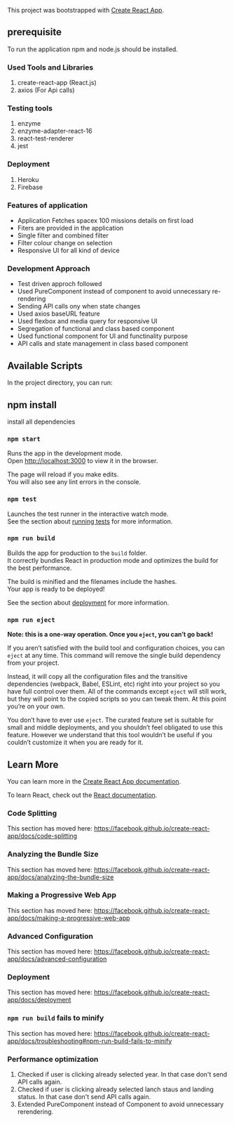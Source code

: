 This project was bootstrapped with [Create React App](https://github.com/facebook/create-react-app).
## prerequisite
To run the application npm and node.js should be installed.

### Used Tools and Libraries
1) create-react-app (React.js)
2) axios (For Api calls)
### Testing tools
1) enzyme
2) enzyme-adapter-react-16
3) react-test-renderer
4) jest
### Deployment
1) Heroku
2) Firebase

### Features of application
* Application Fetches spacex 100 missions details on first load
* Fiters are provided in the application
* Single filter and combined filter
* Filter colour change on selection
* Responsive UI for all kind of device

### Development Approach
* Test driven approch followed
* Used PureComponent instead of component to avoid unnecessary re-rendering
* Sending API calls ony when state changes
* Used axios baseURL feature
* Used flexbox and media query for responsive UI
* Segregation of functional and class based component
* Used functional component for UI and functinality purpose
* API calls and state management in class based component

## Available Scripts

In the project directory, you can run:
## npm install
install all dependencies
### `npm start`

Runs the app in the development mode.<br />
Open [http://localhost:3000](http://localhost:3000) to view it in the browser.

The page will reload if you make edits.<br />
You will also see any lint errors in the console.

### `npm test`

Launches the test runner in the interactive watch mode.<br />
See the section about [running tests](https://facebook.github.io/create-react-app/docs/running-tests) for more information.

### `npm run build`

Builds the app for production to the `build` folder.<br />
It correctly bundles React in production mode and optimizes the build for the best performance.

The build is minified and the filenames include the hashes.<br />
Your app is ready to be deployed!

See the section about [deployment](https://facebook.github.io/create-react-app/docs/deployment) for more information.

### `npm run eject`

**Note: this is a one-way operation. Once you `eject`, you can’t go back!**

If you aren’t satisfied with the build tool and configuration choices, you can `eject` at any time. This command will remove the single build dependency from your project.

Instead, it will copy all the configuration files and the transitive dependencies (webpack, Babel, ESLint, etc) right into your project so you have full control over them. All of the commands except `eject` will still work, but they will point to the copied scripts so you can tweak them. At this point you’re on your own.

You don’t have to ever use `eject`. The curated feature set is suitable for small and middle deployments, and you shouldn’t feel obligated to use this feature. However we understand that this tool wouldn’t be useful if you couldn’t customize it when you are ready for it.

## Learn More

You can learn more in the [Create React App documentation](https://facebook.github.io/create-react-app/docs/getting-started).

To learn React, check out the [React documentation](https://reactjs.org/).

### Code Splitting

This section has moved here: https://facebook.github.io/create-react-app/docs/code-splitting

### Analyzing the Bundle Size

This section has moved here: https://facebook.github.io/create-react-app/docs/analyzing-the-bundle-size

### Making a Progressive Web App

This section has moved here: https://facebook.github.io/create-react-app/docs/making-a-progressive-web-app

### Advanced Configuration

This section has moved here: https://facebook.github.io/create-react-app/docs/advanced-configuration

### Deployment

This section has moved here: https://facebook.github.io/create-react-app/docs/deployment

### `npm run build` fails to minify

This section has moved here: https://facebook.github.io/create-react-app/docs/troubleshooting#npm-run-build-fails-to-minify
### Performance optimization
1) Checked if user is clicking already selected year. In that case don't send API calls again.
2) Checked if user is clicking already selected lanch staus and landing status. In that case don't send API calls again.
3) Extended PureComponent instead of Component to avoid unnecessary rerendering.
